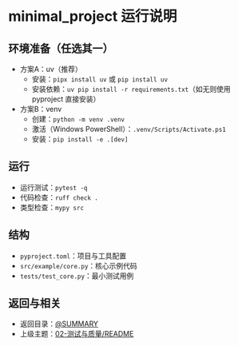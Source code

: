 # minimal_project 运行说明

## 环境准备（任选其一）

- 方案A：uv（推荐）
  - 安装：`pipx install uv` 或 `pip install uv`
  - 安装依赖：`uv pip install -r requirements.txt`（如无则使用 pyproject 直接安装）
- 方案B：venv
  - 创建：`python -m venv .venv`
  - 激活（Windows PowerShell）：`.venv/Scripts/Activate.ps1`
  - 安装：`pip install -e .[dev]`

## 运行

- 运行测试：`pytest -q`
- 代码检查：`ruff check .`
- 类型检查：`mypy src`

## 结构

- `pyproject.toml`：项目与工具配置
- `src/example/core.py`：核心示例代码
- `tests/test_core.py`：最小测试用例

## 返回与相关

- 返回目录：[@SUMMARY](../../../SUMMARY.md)
- 上级主题：[02-测试与质量/README](../../README.md)
